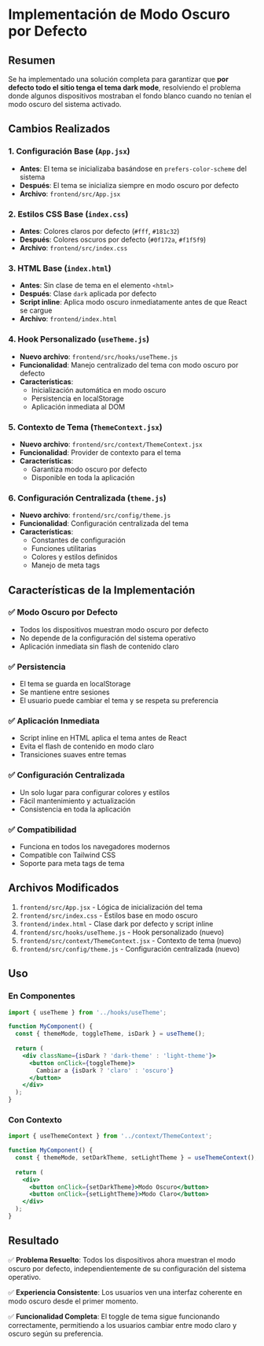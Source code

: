 # Implementación de Modo Oscuro por Defecto

## Resumen
Se ha implementado una solución completa para garantizar que **por defecto todo el sitio tenga el tema dark mode**, resolviendo el problema donde algunos dispositivos mostraban el fondo blanco cuando no tenían el modo oscuro del sistema activado.

## Cambios Realizados

### 1. Configuración Base (`App.jsx`)
- **Antes**: El tema se inicializaba basándose en `prefers-color-scheme` del sistema
- **Después**: El tema se inicializa siempre en modo oscuro por defecto
- **Archivo**: `frontend/src/App.jsx`

### 2. Estilos CSS Base (`index.css`)
- **Antes**: Colores claros por defecto (`#fff`, `#181c32`)
- **Después**: Colores oscuros por defecto (`#0f172a`, `#f1f5f9`)
- **Archivo**: `frontend/src/index.css`

### 3. HTML Base (`index.html`)
- **Antes**: Sin clase de tema en el elemento `<html>`
- **Después**: Clase `dark` aplicada por defecto
- **Script inline**: Aplica modo oscuro inmediatamente antes de que React se cargue
- **Archivo**: `frontend/index.html`

### 4. Hook Personalizado (`useTheme.js`)
- **Nuevo archivo**: `frontend/src/hooks/useTheme.js`
- **Funcionalidad**: Manejo centralizado del tema con modo oscuro por defecto
- **Características**:
  - Inicialización automática en modo oscuro
  - Persistencia en localStorage
  - Aplicación inmediata al DOM

### 5. Contexto de Tema (`ThemeContext.jsx`)
- **Nuevo archivo**: `frontend/src/context/ThemeContext.jsx`
- **Funcionalidad**: Provider de contexto para el tema
- **Características**:
  - Garantiza modo oscuro por defecto
  - Disponible en toda la aplicación

### 6. Configuración Centralizada (`theme.js`)
- **Nuevo archivo**: `frontend/src/config/theme.js`
- **Funcionalidad**: Configuración centralizada del tema
- **Características**:
  - Constantes de configuración
  - Funciones utilitarias
  - Colores y estilos definidos
  - Manejo de meta tags

## Características de la Implementación

### ✅ Modo Oscuro por Defecto
- Todos los dispositivos muestran modo oscuro por defecto
- No depende de la configuración del sistema operativo
- Aplicación inmediata sin flash de contenido claro

### ✅ Persistencia
- El tema se guarda en localStorage
- Se mantiene entre sesiones
- El usuario puede cambiar el tema y se respeta su preferencia

### ✅ Aplicación Inmediata
- Script inline en HTML aplica el tema antes de React
- Evita el flash de contenido en modo claro
- Transiciones suaves entre temas

### ✅ Configuración Centralizada
- Un solo lugar para configurar colores y estilos
- Fácil mantenimiento y actualización
- Consistencia en toda la aplicación

### ✅ Compatibilidad
- Funciona en todos los navegadores modernos
- Compatible con Tailwind CSS
- Soporte para meta tags de tema

## Archivos Modificados

1. `frontend/src/App.jsx` - Lógica de inicialización del tema
2. `frontend/src/index.css` - Estilos base en modo oscuro
3. `frontend/index.html` - Clase dark por defecto y script inline
4. `frontend/src/hooks/useTheme.js` - Hook personalizado (nuevo)
5. `frontend/src/context/ThemeContext.jsx` - Contexto de tema (nuevo)
6. `frontend/src/config/theme.js` - Configuración centralizada (nuevo)

## Uso

### En Componentes
```jsx
import { useTheme } from '../hooks/useTheme';

function MyComponent() {
  const { themeMode, toggleTheme, isDark } = useTheme();
  
  return (
    <div className={isDark ? 'dark-theme' : 'light-theme'}>
      <button onClick={toggleTheme}>
        Cambiar a {isDark ? 'claro' : 'oscuro'}
      </button>
    </div>
  );
}
```

### Con Contexto
```jsx
import { useThemeContext } from '../context/ThemeContext';

function MyComponent() {
  const { themeMode, setDarkTheme, setLightTheme } = useThemeContext();
  
  return (
    <div>
      <button onClick={setDarkTheme}>Modo Oscuro</button>
      <button onClick={setLightTheme}>Modo Claro</button>
    </div>
  );
}
```

## Resultado

✅ **Problema Resuelto**: Todos los dispositivos ahora muestran el modo oscuro por defecto, independientemente de su configuración del sistema operativo.

✅ **Experiencia Consistente**: Los usuarios ven una interfaz coherente en modo oscuro desde el primer momento.

✅ **Funcionalidad Completa**: El toggle de tema sigue funcionando correctamente, permitiendo a los usuarios cambiar entre modo claro y oscuro según su preferencia.
